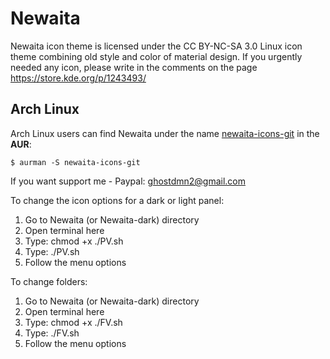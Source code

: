 # Newaita

Newaita icon theme is licensed under the CC BY-NC-SA 3.0 Linux icon theme combining old style and color of material design. If you urgently needed any icon, please write in the comments on the page https://store.kde.org/p/1243493/

## Arch Linux
Arch Linux users can find Newaita under the name [newaita-icons-git](https://aur.archlinux.org/packages/newaita-icons-git/) in the **AUR**:

`$ aurman -S newaita-icons-git`


If you want support me - 
Paypal: ghostdmn2@gmail.com


To change the icon options for a dark or light panel:
1. Go to Newaita (or Newaita-dark) directory
2. Open terminal here
3. Type: chmod +x ./PV.sh
4. Type: ./PV.sh
5. Follow the menu options

To change folders:
1. Go to Newaita (or Newaita-dark) directory
2. Open terminal here
3. Type: chmod +x ./FV.sh
4. Type: ./FV.sh
5. Follow the menu options
